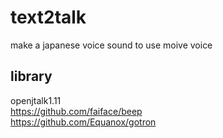 # text2talk
make a japanese voice sound to use moive voice

## library
openjtalk1.11  
https://github.com/faiface/beep  
https://github.com/Equanox/gotron  

